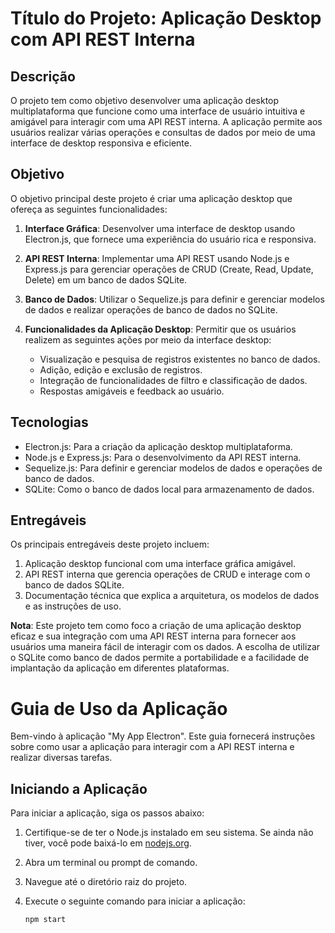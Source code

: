 # Título do Projeto: Aplicação Desktop com API REST Interna

## Descrição

O projeto tem como objetivo desenvolver uma aplicação desktop multiplataforma que funcione como uma interface de usuário intuitiva e amigável para interagir com uma API REST interna. A aplicação permite aos usuários realizar várias operações e consultas de dados por meio de uma interface de desktop responsiva e eficiente.

## Objetivo

O objetivo principal deste projeto é criar uma aplicação desktop que ofereça as seguintes funcionalidades:

1. **Interface Gráfica**: Desenvolver uma interface de desktop usando Electron.js, que fornece uma experiência do usuário rica e responsiva.

2. **API REST Interna**: Implementar uma API REST usando Node.js e Express.js para gerenciar operações de CRUD (Create, Read, Update, Delete) em um banco de dados SQLite.

3. **Banco de Dados**: Utilizar o Sequelize.js para definir e gerenciar modelos de dados e realizar operações de banco de dados no SQLite.

4. **Funcionalidades da Aplicação Desktop**: Permitir que os usuários realizem as seguintes ações por meio da interface desktop:
   - Visualização e pesquisa de registros existentes no banco de dados.
   - Adição, edição e exclusão de registros.
   - Integração de funcionalidades de filtro e classificação de dados.
   - Respostas amigáveis e feedback ao usuário.

## Tecnologias

- Electron.js: Para a criação da aplicação desktop multiplataforma.
- Node.js e Express.js: Para o desenvolvimento da API REST interna.
- Sequelize.js: Para definir e gerenciar modelos de dados e operações de banco de dados.
- SQLite: Como o banco de dados local para armazenamento de dados.

## Entregáveis

Os principais entregáveis deste projeto incluem:

1. Aplicação desktop funcional com uma interface gráfica amigável.
2. API REST interna que gerencia operações de CRUD e interage com o banco de dados SQLite.
3. Documentação técnica que explica a arquitetura, os modelos de dados e as instruções de uso.

**Nota**: Este projeto tem como foco a criação de uma aplicação desktop eficaz e sua integração com uma API REST interna para fornecer aos usuários uma maneira fácil de interagir com os dados. A escolha de utilizar o SQLite como banco de dados permite a portabilidade e a facilidade de implantação da aplicação em diferentes plataformas.

# Guia de Uso da Aplicação

Bem-vindo à aplicação "My App Electron". Este guia fornecerá instruções sobre como usar a aplicação para interagir com a API REST interna e realizar diversas tarefas.

## Iniciando a Aplicação

Para iniciar a aplicação, siga os passos abaixo:

1. Certifique-se de ter o Node.js instalado em seu sistema. Se ainda não tiver, você pode baixá-lo em [nodejs.org](https://nodejs.org/).

2. Abra um terminal ou prompt de comando.

3. Navegue até o diretório raiz do projeto.

4. Execute o seguinte comando para iniciar a aplicação:

   ```bash
   npm start
